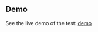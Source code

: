 ## Demo
See the live demo of the test: [demo](https://65a6f38ad410ec262a67f320--ahmed-luftborn-test.netlify.app/)
